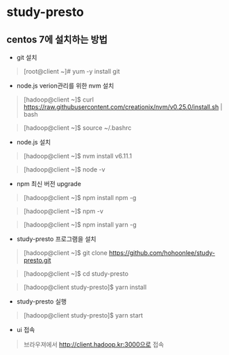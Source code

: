 # study-presto
## centos 7에 설치하는 방법

* git 설치
> [root@client ~]# yum -y install git

* node.js verion관리를 위한 nvm 설치

> [hadoop@client ~]$ curl https://raw.githubusercontent.com/creationix/nvm/v0.25.0/install.sh | bash

> [hadoop@client ~]$ source ~/.bashrc

* node.js 설치

> [hadoop@client ~]$ nvm install v6.11.1

> [hadoop@client ~]$ node -v

* npm 최신 버전 upgrade

> [hadoop@client ~]$ npm install npm -g

> [hadoop@client ~]$ npm -v

> [hadoop@client ~]$ npm install yarn -g

* study-presto 프로그램을 설치

> [hadoop@client ~]$ git clone https://github.com/hohoonlee/study-presto.git

> [hadoop@client ~]$ cd study-presto

> [hadoop@client study-presto]$ yarn install

* study-presto 실행

> [hadoop@client study-presto]$ yarn start

* ui 접속

> 브라우져에서 http://client.hadoop.kr:3000으로 접속
